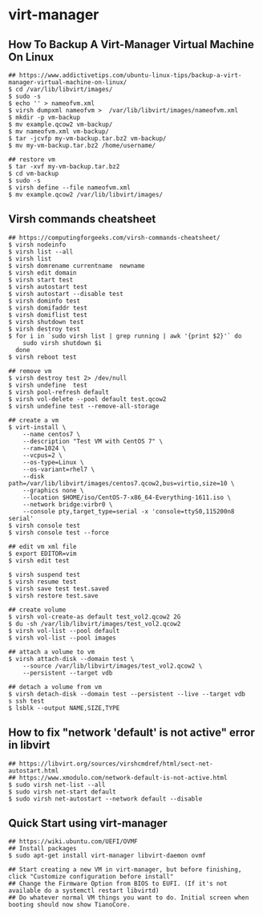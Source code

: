 virt-manager
============

## How To Backup A Virt-Manager Virtual Machine On Linux

    ## https://www.addictivetips.com/ubuntu-linux-tips/backup-a-virt-manager-virtual-machine-on-linux/
    $ cd /var/lib/libvirt/images/
    $ sudo -s
    $ echo '' > nameofvm.xml
    $ virsh dumpxml nameofvm >  /var/lib/libvirt/images/nameofvm.xml
    $ mkdir -p vm-backup
    $ mv example.qcow2 vm-backup/
    $ mv nameofvm.xml vm-backup/
    $ tar -jcvfp my-vm-backup.tar.bz2 vm-backup/
    $ mv my-vm-backup.tar.bz2 /home/username/

    ## restore vm
    $ tar -xvf my-vm-backup.tar.bz2
    $ cd vm-backup
    $ sudo -s
    $ virsh define --file nameofvm.xml
    $ mv example.qcow2 /var/lib/libvirt/images/

## Virsh commands cheatsheet

    ## https://computingforgeeks.com/virsh-commands-cheatsheet/
    $ virsh nodeinfo
    $ virsh list --all
    $ virsh list
    $ virsh domrename currentname  newname
    $ virsh edit domain
    $ virsh start test
    $ virsh autostart test
    $ virsh autostart --disable test
    $ virsh dominfo test
    $ virsh domifaddr test
    $ virsh domiflist test
    $ virsh shutdown test
    $ virsh destroy test
    $ for i in `sudo virsh list | grep running | awk '{print $2}'` do
        sudo virsh shutdown $i
      done
    $ virsh reboot test

    ## remove vm
    $ virsh destroy test 2> /dev/null
    $ virsh undefine  test
    $ virsh pool-refresh default
    $ virsh vol-delete --pool default test.qcow2
    $ virsh undefine test --remove-all-storage

    ## create a vm
    $ virt-install \
        --name centos7 \
        --description "Test VM with CentOS 7" \
        --ram=1024 \
        --vcpus=2 \
        --os-type=Linux \
        --os-variant=rhel7 \
        --disk path=/var/lib/libvirt/images/centos7.qcow2,bus=virtio,size=10 \
        --graphics none \
        --location $HOME/iso/CentOS-7-x86_64-Everything-1611.iso \
        --network bridge:virbr0 \
        --console pty,target_type=serial -x 'console=ttyS0,115200n8 serial'
    $ virsh console test
    $ virsh console test --force

    ## edit vm xml file
    $ export EDITOR=vim
    $ virsh edit test

    $ virsh suspend test
    $ virsh resume test
    $ virsh save test test.saved
    $ virsh restore test.save

    ## create volume
    $ virsh vol-create-as default test_vol2.qcow2 2G
    $ du -sh /var/lib/libvirt/images/test_vol2.qcow2
    $ virsh vol-list --pool default
    $ virsh vol-list --pool images

    ## attach a volume to vm
    $ virsh attach-disk --domain test \
        --source /var/lib/libvirt/images/test_vol2.qcow2 \
        --persistent --target vdb

    ## detach a volume from vm
    $ virsh detach-disk --domain test --persistent --live --target vdb
    s ssh test
    $ lsblk --output NAME,SIZE,TYPE

## How to fix "network 'default' is not active" error in libvirt

    ## https://libvirt.org/sources/virshcmdref/html/sect-net-autostart.html
    ## https://www.xmodulo.com/network-default-is-not-active.html
    $ sudo virsh net-list --all
    $ sudo virsh net-start default
    $ sudo virsh net-autostart --network default --disable

## Quick Start using virt-manager

    ## https://wiki.ubuntu.com/UEFI/OVMF
    ## Install packages
    $ sudo apt-get install virt-manager libvirt-daemon ovmf

    ## Start creating a new VM in virt-manager, but before finishing, click "Customize configuration before install"
    ## Change the Firmware Option from BIOS to EUFI. (If it's not available do a systemctl restart libvirtd)
    ## Do whatever normal VM things you want to do. Initial screen when booting should now show TianoCore.
